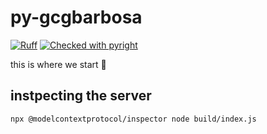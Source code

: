 # py-gcgbarbosa

[![Ruff](https://img.shields.io/endpoint?url=https://raw.githubusercontent.com/astral-sh/ruff/main/assets/badge/v2.json)](https://github.com/astral-sh/ruff)
[![Checked with pyright](https://microsoft.github.io/pyright/img/pyright_badge.svg)](https://microsoft.github.io/pyright/)

this is where we start 🐍

## instpecting the server

```bash
npx @modelcontextprotocol/inspector node build/index.js
```
